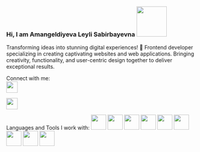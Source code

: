 ### Hi, I am Amangeldiyeva Leyli Sabirbayevna <img src="https://media0.giphy.com/media/pr1dbVONbGeVvSiECh/giphy.gif?cid=ecf05e4759fxbd950wuw6isk3q572jyz6h4cfy656vl73p2m&ep=v1_stickers_search&rid=giphy.gif&ct=s" width="80px">

Transforming ideas into stunning digital experiences! 🚀 Frontend developer specializing in creating captivating websites and web applications. Bringing creativity, functionality, and user-centric design together to deliver exceptional results.

Connect with me: <br>
<a href="www.linkedin.com/in/leyli-amangeldiyeva-b84658282">
  <img src="https://cdn.pixabay.com/photo/2017/08/23/22/59/linked-in-2674741_640.png" width="30px">
</a>

<a href="https://discord.com/channels/@me">
  <img src="https://i.imgur.com/CE9uEkx.jpg" width="30px">
</a>

Languages and Tools I work with:
<code><img src="https://img.freepik.com/free-icon/html-5_318-674234.jpg?size=626&ext=jpg" width="40px"></code>
<code><img src="" width="40px"></code>
<code><img src="" width="40px"></code>
<code><img src="" width="40px"></code>
<code><img src="" width="40px"></code>
<code><img src="" width="40px"></code>
<code><img src="" width="40px"></code>
<code><img src="" width="40px"></code>
<code><img src="" width="40px"></code>
